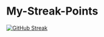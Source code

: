 # My-Streak-Points
[![GitHub Streak](https://streak-stats.demolab.com/?user=AnandJnairGit)](https://git.io/streak-stats)
